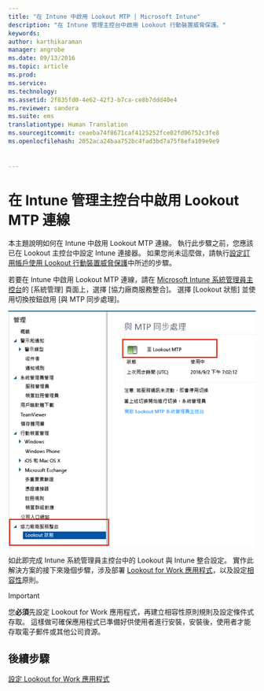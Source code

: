```yaml
---
title: "在 Intune 中啟用 Lookout MTP | Microsoft Intune"
description: "在 Intune 管理主控台中啟用 Lookout 行動裝置威脅保護。"
keywords: 
author: karthikaraman
manager: angrobe
ms.date: 09/13/2016
ms.topic: article
ms.prod: 
ms.service: 
ms.technology: 
ms.assetid: 2f835fd0-4e62-42f3-b7ca-ce8b7ddd40e4
ms.reviewer: sandera
ms.suite: ems
translationtype: Human Translation
ms.sourcegitcommit: ceaeba74f8671caf4125252fce02fd06752c3fe8
ms.openlocfilehash: 2052aca24baa752bc4fad3bd7a75f8efa109e9e9


---
```


# 在 Intune 管理主控台中啟用 Lookout MTP 連線
本主題說明如何在 Intune 中啟用 Lookout MTP 連線。 執行此步驟之前，您應該已在 Lookout 主控台中設定 Intune 連接器。  如果您尚未這麼做，請執行[設定訂用帳戶使用 Lookout 行動裝置威脅保護](set-up-your-subscription-with-lookout-mtp.md)中所述的步驟。

若要在 Intune 中啟用 Lookout MTP 連線，請在 [Microsoft Intune 系統管理員主控台](https://manage.microsoft.com)的 [系統管理] 頁面上，選擇 [協力廠商服務整合]。 選擇 [Lookout 狀態] 並使用切換按鈕啟用 [與 MTP 同步處理]。

![醒目提示啟用切換按鈕之 Lookout 同步處理頁面的螢幕擷取畫面](../media/mtp/lookout-intune-synchronization.png)

如此即完成 Intune 系統管理員主控台中的 Lookout 與 Intune 整合設定。  實作此解決方案的接下來幾個步驟，涉及部署 [Lookout for Work 應用程式](configure-and-deploy-lookout-for-work-apps.md)，以及設定[相容性](enable-device-threat-protection-rule-in-compliance-policy.md)原則。

>[!IMPORTANT]
> 您**必須**先設定 Lookout for Work 應用程式，再建立相容性原則規則及設定條件式存取。 這樣做可確保應用程式已準備好供使用者進行安裝，安裝後，使用者才能存取電子郵件或其他公司資源。
## 後續步驟
[設定 Lookout for Work 應用程式 ](configure-and-deploy-lookout-for-work-apps.md)



<!--HONumber=Sep16_HO4-->


